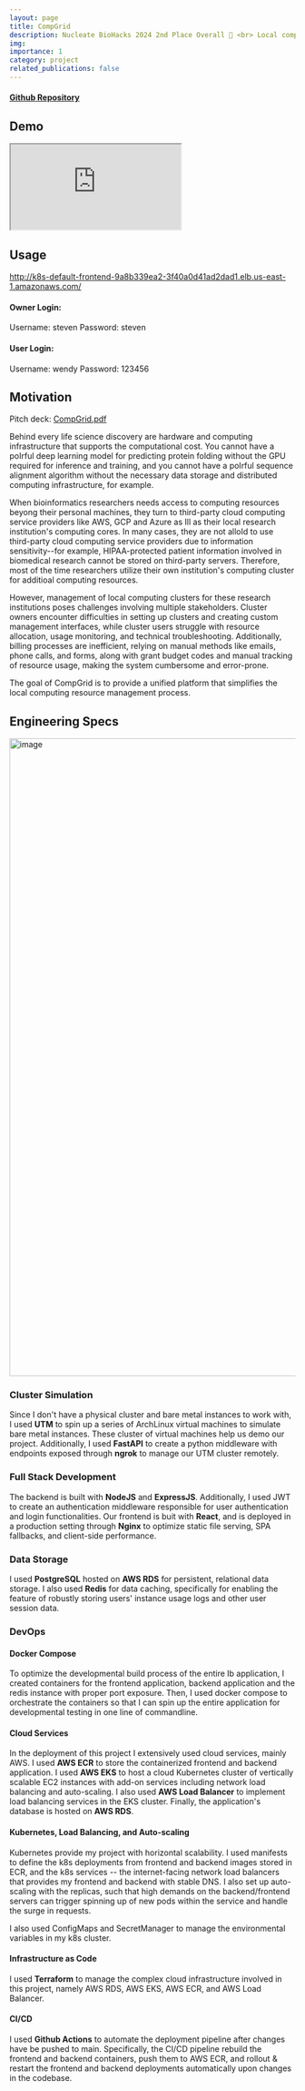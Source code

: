 ```yaml
---
layout: page
title: CompGrid
description: Nucleate BioHacks 2024 2nd Place Overall 🥈 <br> Local compute cluster management simplified
img:
importance: 1
category: project
related_publications: false
---
```


#### [Github Repository](https://github.com/stevensusas/CompGrid)

## Demo

<div class="embed-responsive embed-responsive-16by9">
  <iframe class="embed-responsive-item" src="https://github.com/user-attachments/assets/63465314-676c-46d7-a040-db5b611b66dc" allowfullscreen></iframe>
</div>

## Usage

http://k8s-default-frontend-9a8b339ea2-3f40a0d41ad2dad1.elb.us-east-1.amazonaws.com/

#### Owner Login:

Username: steven
Password: steven

#### User Login:

Username: wendy
Password: 123456

## Motivation

Pitch deck: [CompGrid.pdf](https://github.com/user-attachments/files/17822533/CompGrid.pdf)

Behind every life science discovery are hardware and computing infrastructure that supports the computational cost. You cannot have a poIrful deep learning model for predicting protein folding without the GPU required for inference and training, and you cannot have a poIrful sequence alignment algorithm without the necessary data storage and distributed computing infrastructure, for example.

When bioinformatics researchers needs access to computing resources beyong their personal machines, they turn to third-party cloud computing service providers like AWS, GCP and Azure as Ill as their local research institution's computing cores. In many cases, they are not alloId to use third-party cloud computing service providers due to information sensitivity--for example, HIPAA-protected patient information involved in biomedical research cannot be stored on third-party servers. Therefore, most of the time researchers utilize their own institution's computing cluster for additioal computing resources.

However, management of local computing clusters for these research institutions poses challenges involving multiple stakeholders. Cluster owners encounter difficulties in setting up clusters and creating custom management interfaces, while cluster users struggle with resource allocation, usage monitoring, and technical troubleshooting. Additionally, billing processes are inefficient, relying on manual methods like emails, phone calls, and forms, along with grant budget codes and manual tracking of resource usage, making the system cumbersome and error-prone.

The goal of CompGrid is to provide a unified platform that simplifies the local computing resource management process.

## Engineering Specs

<img width="1121" alt="image" src="https://github.com/user-attachments/assets/873228b0-8d85-443d-91a4-855165d8c2a3">

### Cluster Simulation

Since I don't have a physical cluster and bare metal instances to work with, I used **UTM** to spin up a series of ArchLinux virtual machines to simulate bare metal instances. These cluster of virtual machines help us demo our project. Additionally, I used **FastAPI** to create a python middleware with endpoints exposed through **ngrok** to manage our UTM cluster remotely.

### Full Stack Development

The backend is built with **NodeJS** and **ExpressJS**. Additionally, I used JWT to create an authentication middleware responsible for user authentication and login functionalities. Our frontend is buit with **React**, and is deployed in a production setting through **Nginx** to optimize static file serving, SPA fallbacks, and client-side performance.

### Data Storage

I used **PostgreSQL** hosted on **AWS RDS** for persistent, relational data storage. I also used **Redis** for data caching, specifically for enabling the feature of robustly storing users' instance usage logs and other user session data.

### DevOps

#### Docker Compose

To optimize the developmental build process of the entire Ib application, I created containers for the frontend application, backend application and the redis instance with proper port exposure. Then, I used docker compose to orchestrate the containers so that I can spin up the entire application for developmental testing in one line of commandline.

#### Cloud Services

In the deployment of this project I extensively used cloud services, mainly AWS. I used **AWS ECR** to store the containerized frontend and backend application. I used **AWS EKS** to host a cloud Kubernetes cluster of vertically scalable EC2 instances with add-on services including network load balancing and auto-scaling. I also used **AWS Load Balancer** to implement load balancing services in the EKS cluster. Finally, the application's database is hosted on **AWS RDS**.

#### Kubernetes, Load Balancing, and Auto-scaling

Kubernetes provide my project with horizontal scalability. I used manifests to define the k8s deployments from frontend and backend images stored in ECR, and the k8s services -- the internet-facing network load balancers that provides my frontend and backend with stable DNS. I also set up auto-scaling with the replicas, such that high demands on the backend/frontend servers can trigger spinning up of new pods within the service and handle the surge in requests.

I also used ConfigMaps and SecretManager to manage the environmental variables in my k8s cluster.

#### Infrastructure as Code

I used **Terraform** to manage the complex cloud infrastructure involved in this project, namely AWS RDS, AWS EKS, AWS ECR, and AWS Load Balancer.

#### CI/CD

I used **Github Actions** to automate the deployment pipeline after changes have be pushed to main. Specifically, the CI/CD pipeline rebuild the frontend and backend containers, push them to AWS ECR, and rollout & restart the frontend and backend deployments automatically upon changes in the codebase.
